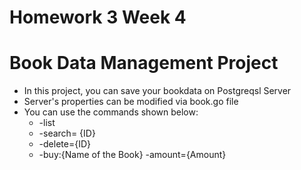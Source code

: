 # Homework 3 Week 4

# Book Data Management Project

- In this project, you can save your bookdata on Postgreqsl Server
- Server's properties can be modified via book.go file
- You can use the commands shown below:
  - -list 
  - -search= {ID} 
  - -delete={ID} 
  - -buy:{Name of the Book} -amount={Amount}


